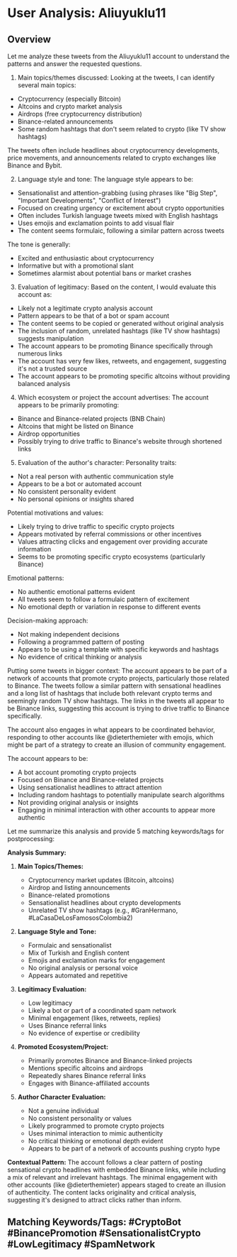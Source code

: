 # User Analysis: Aliuyuklu11

## Overview

<think>
Let me analyze these tweets from the Aliuyuklu11 account to understand the patterns and answer the requested questions.

1. Main topics/themes discussed:
Looking at the tweets, I can identify several main topics:
- Cryptocurrency (especially Bitcoin)
- Altcoins and crypto market analysis
- Airdrops (free cryptocurrency distribution)
- Binance-related announcements
- Some random hashtags that don't seem related to crypto (like TV show hashtags)

The tweets often include headlines about cryptocurrency developments, price movements, and announcements related to crypto exchanges like Binance and Bybit.

2. Language style and tone:
The language style appears to be:
- Sensationalist and attention-grabbing (using phrases like "Big Step", "Important Developments", "Conflict of Interest")
- Focused on creating urgency or excitement about crypto opportunities
- Often includes Turkish language tweets mixed with English hashtags
- Uses emojis and exclamation points to add visual flair
- The content seems formulaic, following a similar pattern across tweets

The tone is generally:
- Excited and enthusiastic about cryptocurrency
- Informative but with a promotional slant
- Sometimes alarmist about potential bans or market crashes

3. Evaluation of legitimacy:
Based on the content, I would evaluate this account as:
- Likely not a legitimate crypto analysis account
- Pattern appears to be that of a bot or spam account
- The content seems to be copied or generated without original analysis
- The inclusion of random, unrelated hashtags (like TV show hashtags) suggests manipulation
- The account appears to be promoting Binance specifically through numerous links
- The account has very few likes, retweets, and engagement, suggesting it's not a trusted source
- The account appears to be promoting specific altcoins without providing balanced analysis

4. Which ecosystem or project the account advertises:
The account appears to be primarily promoting:
- Binance and Binance-related projects (BNB Chain)
- Altcoins that might be listed on Binance
- Airdrop opportunities
- Possibly trying to drive traffic to Binance's website through shortened links

5. Evaluation of the author's character:
Personality traits:
- Not a real person with authentic communication style
- Appears to be a bot or automated account
- No consistent personality evident
- No personal opinions or insights shared

Potential motivations and values:
- Likely trying to drive traffic to specific crypto projects
- Appears motivated by referral commissions or other incentives
- Values attracting clicks and engagement over providing accurate information
- Seems to be promoting specific crypto ecosystems (particularly Binance)

Emotional patterns:
- No authentic emotional patterns evident
- All tweets seem to follow a formulaic pattern of excitement
- No emotional depth or variation in response to different events

Decision-making approach:
- Not making independent decisions
- Following a programmed pattern of posting
- Appears to be using a template with specific keywords and hashtags
- No evidence of critical thinking or analysis

Putting some tweets in bigger context:
The account appears to be part of a network of accounts that promote crypto projects, particularly those related to Binance. The tweets follow a similar pattern with sensational headlines and a long list of hashtags that include both relevant crypto terms and seemingly random TV show hashtags. The links in the tweets all appear to be Binance links, suggesting this account is trying to drive traffic to Binance specifically.

The account also engages in what appears to be coordinated behavior, responding to other accounts like @dieterthemieter with emojis, which might be part of a strategy to create an illusion of community engagement.

The account appears to be:
- A bot account promoting crypto projects
- Focused on Binance and Binance-related projects
- Using sensationalist headlines to attract attention
- Including random hashtags to potentially manipulate search algorithms
- Not providing original analysis or insights
- Engaging in minimal interaction with other accounts to appear more authentic

Let me summarize this analysis and provide 5 matching keywords/tags for postprocessing:
</think>

**Analysis Summary:**

1. **Main Topics/Themes:**
   - Cryptocurrency market updates (Bitcoin, altcoins)
   - Airdrop and listing announcements
   - Binance-related promotions
   - Sensationalist headlines about crypto developments
   - Unrelated TV show hashtags (e.g., #GranHermano, #LaCasaDeLosFamososColombia2)

2. **Language Style and Tone:**
   - Formulaic and sensationalist
   - Mix of Turkish and English content
   - Emojis and exclamation marks for engagement
   - No original analysis or personal voice
   - Appears automated and repetitive

3. **Legitimacy Evaluation:**
   - Low legitimacy
   - Likely a bot or part of a coordinated spam network
   - Minimal engagement (likes, retweets, replies)
   - Uses Binance referral links
   - No evidence of expertise or credibility

4. **Promoted Ecosystem/Project:**
   - Primarily promotes Binance and Binance-linked projects
   - Mentions specific altcoins and airdrops
   - Repeatedly shares Binance referral links
   - Engages with Binance-affiliated accounts

5. **Author Character Evaluation:**
   - Not a genuine individual
   - No consistent personality or values
   - Likely programmed to promote crypto projects
   - Uses minimal interaction to mimic authenticity
   - No critical thinking or emotional depth evident
   - Appears to be part of a network of accounts pushing crypto hype

**Contextual Pattern:**
The account follows a clear pattern of posting sensational crypto headlines with embedded Binance links, while including a mix of relevant and irrelevant hashtags. The minimal engagement with other accounts (like @dieterthemieter) appears staged to create an illusion of authenticity. The content lacks originality and critical analysis, suggesting it's designed to attract clicks rather than inform.

**Matching Keywords/Tags:**
#CryptoBot #BinancePromotion #SensationalistCrypto #LowLegitimacy #SpamNetwork
---
